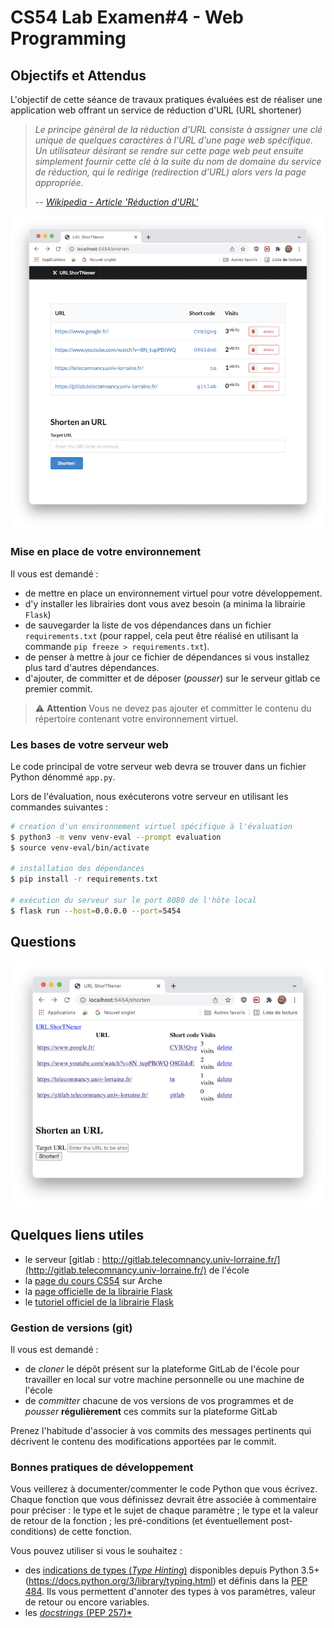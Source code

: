 # CS54 Lab Examen#4 - Web Programming



## Objectifs et Attendus

L'objectif de cette séance de travaux pratiques évaluées est de réaliser une application web offrant un service de réduction d'URL (URL shortener)


> *Le principe général de la réduction d'URL consiste à assigner une clé unique de quelques caractères à l'URL d'une page web spécifique. Un utilisateur désirant se rendre sur cette page web peut ensuite simplement fournir cette clé à la suite du nom de domaine du service de réduction, qui le redirige (redirection d'URL) alors vers la page appropriée.*
> 
> -- <cite>[Wikipedia - Article 'Réduction d'URL'](https://fr.wikipedia.org/wiki/R%C3%A9duction_d%27URL)</cite>


![Capture d'écran de l'application](./figures/shortener.png)


### Mise en place de votre environnement

Il vous est demandé :
- de mettre en place un environnement virtuel pour votre développement.
- d'y installer les librairies dont vous avez besoin (a minima la librairie `Flask`)
- de sauvegarder la liste de vos dépendances dans un fichier `requirements.txt` (pour rappel, cela peut être réalisé en utilisant la commande `pip freeze > requirements.txt`).
- de penser à mettre à jour ce fichier de dépendances si vous installez plus tard d'autres dépendances.
- d'ajouter, de committer et de déposer (*pousser*) sur le serveur gitlab ce premier commit. 
  
> ⚠️ **Attention** Vous ne devez pas ajouter et committer le contenu du répertoire contenant votre environnement virtuel.


### Les bases de votre serveur web

Le code principal de votre serveur web devra se trouver dans un fichier Python dénommé `app.py`.

Lors de l'évaluation, nous exécuterons votre serveur en utilisant les commandes suivantes :
```bash
# creation d'un environnement virtuel spécifique à l'évaluation
$ python3 -m venv venv-eval --prompt evaluation
$ source venv-eval/bin/activate

# installation des dépendances
$ pip install -r requirements.txt

# exécution du serveur sur le port 8080 de l'hôte local
$ flask run --host=0.0.0.0 --port=5454
```


## Questions



![Capture d'écran de l'application](./figures/shortener-nostyle.png)


## Quelques liens utiles

- le serveur [gitlab : http://gitlab.telecomnancy.univ-lorraine.fr/](http://gitlab.telecomnancy.univ-lorraine.fr/) de l'école
- la [page du cours CS54](https://arche.univ-lorraine.fr/course/view.php?id=39557) sur Arche
- la [page officielle de la librairie Flask](https://flask.palletsprojects.com/en/2.0.x/)
- le [tutoriel officiel de la librairie Flask](https://flask.palletsprojects.com/en/2.0.x/tutorial/)

### Gestion de versions (git)

Il vous est demandé :
- de *cloner* le dépôt présent sur la plateforme GitLab de l'école pour travailler en local sur votre machine personnelle ou une machine de l'école
- de *committer* chacune de vos versions de vos programmes et de *pousser* **régulièrement** ces commits sur la plateforme GitLab

Prenez l'habitude d'associer à vos commits des messages pertinents qui décrivent le contenu des modifications apportées par le commit.

### Bonnes pratiques de développement

Vous veillerez à documenter/commenter le code Python que vous écrivez. Chaque fonction que vous définissez devrait être associée à commentaire pour préciser : le type et le sujet de chaque paramètre ; le type et la valeur de retour de la fonction ; les pré-conditions (et éventuellement post-conditions) de cette fonction.

Vous pouvez utiliser si vous le souhaitez :
- des [indications de types (*Type Hinting*)](https://docs.python.org/3/library/typing.html) disponibles depuis Python 3.5+ (https://docs.python.org/3/library/typing.html) et définis dans la [PEP 484](https://www.python.org/dev/peps/pep-0484/). Ils vous permettent d'annoter des types à vos paramètres, valeur de retour ou encore variables.
- les [*docstrings* (PEP 257)*](https://www.python.org/dev/peps/pep-0257/)

